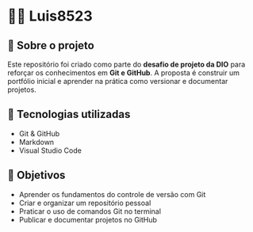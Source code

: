 # 👨‍💻 Luis8523

## 📘 Sobre o projeto

Este repositório foi criado como parte do **desafio de projeto da DIO** para reforçar os conhecimentos em **Git e GitHub**. A proposta é construir um portfólio inicial e aprender na prática como versionar e documentar projetos.

## 🚀 Tecnologias utilizadas

- Git & GitHub
- Markdown
- Visual Studio Code

## 🎯 Objetivos

- Aprender os fundamentos do controle de versão com Git
- Criar e organizar um repositório pessoal
- Praticar o uso de comandos Git no terminal
- Publicar e documentar projetos no GitHub


